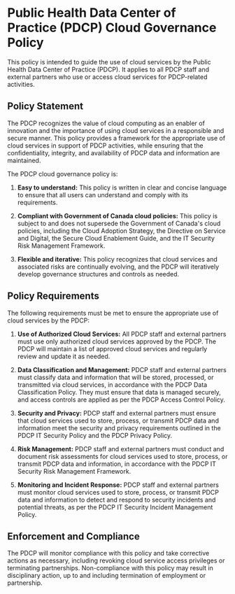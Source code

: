 # Public Health Data Center of Practice (PDCP) Cloud Governance Policy

This policy is intended to guide the use of cloud services by the Public Health Data Center of Practice (PDCP). It applies to all PDCP staff and external partners who use or access cloud services for PDCP-related activities.

## Policy Statement

The PDCP recognizes the value of cloud computing as an enabler of innovation and the importance of using cloud services in a responsible and secure manner. This policy provides a framework for the appropriate use of cloud services in support of PDCP activities, while ensuring that the confidentiality, integrity, and availability of PDCP data and information are maintained.

The PDCP cloud governance policy is:

1. **Easy to understand:** This policy is written in clear and concise language to ensure that all users can understand and comply with its requirements.

2. **Compliant with Government of Canada cloud policies:** This policy is subject to and does not supersede the Government of Canada's cloud policies, including the Cloud Adoption Strategy, the Directive on Service and Digital, the Secure Cloud Enablement Guide, and the IT Security Risk Management Framework.

3. **Flexible and iterative:** This policy recognizes that cloud services and associated risks are continually evolving, and the PDCP will iteratively develop governance structures and controls as needed.

## Policy Requirements

The following requirements must be met to ensure the appropriate use of cloud services by the PDCP:

1. **Use of Authorized Cloud Services:** All PDCP staff and external partners must use only authorized cloud services approved by the PDCP. The PDCP will maintain a list of approved cloud services and regularly review and update it as needed.

2. **Data Classification and Management:** PDCP staff and external partners must classify data and information that will be stored, processed, or transmitted via cloud services, in accordance with the PDCP Data Classification Policy. They must ensure that data is managed securely, and access controls are applied as per the PDCP Access Control Policy.

3. **Security and Privacy:** PDCP staff and external partners must ensure that cloud services used to store, process, or transmit PDCP data and information meet the security and privacy requirements outlined in the PDCP IT Security Policy and the PDCP Privacy Policy.

4. **Risk Management:** PDCP staff and external partners must conduct and document risk assessments for cloud services used to store, process, or transmit PDCP data and information, in accordance with the PDCP IT Security Risk Management Framework.

5. **Monitoring and Incident Response:** PDCP staff and external partners must monitor cloud services used to store, process, or transmit PDCP data and information to detect and respond to security incidents and potential threats, as per the PDCP IT Security Incident Management Policy.

## Enforcement and Compliance

The PDCP will monitor compliance with this policy and take corrective actions as necessary, including revoking cloud service access privileges or terminating partnerships. Non-compliance with this policy may result in disciplinary action, up to and including termination of employment or partnership.